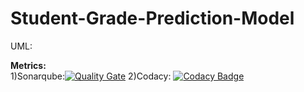 # Student-Grade-Prediction-Model

UML:




<b>Metrics:</b><br>
1)Sonarqube:[![Quality Gate](https://sonarqube.com/api/badges/gate?key=Student-Grade-Prediction-Model)](https://sonarqube.com/dashboard/index/agrov_Student-Grade-Prediction-Model)
2)Codacy:
[![Codacy Badge](https://api.codacy.com/project/badge/Grade/02be0ab8bda545788866ba0c78d91b0a)](https://www.codacy.com?utm_source=github.com&amp;utm_medium=referral&amp;utm_content=agrov/Student-Grade-Prediction-Model&amp;utm_campaign=Badge_Grade)
